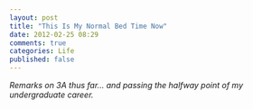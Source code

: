 ```yaml
---
layout: post
title: "This Is My Normal Bed Time Now"
date: 2012-02-25 08:29
comments: true
categories: Life
published: false
---
```


_Remarks on 3A thus far... and passing the halfway point of my undergraduate career._

